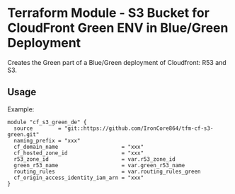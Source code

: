 # Terraform Module - S3 Bucket for CloudFront Green ENV in Blue/Green Deployment

Creates the Green part of a Blue/Green deployment of Cloudfront: R53 and S3.

## Usage

Example:

```
module "cf_s3_green_de" {
  source        = "git::https://github.com/IronCore864/tfm-cf-s3-green.git"
  naming_prefix = "xxx"
  cf_domain_name                    = "xxx"
  cf_hosted_zone_id                 = "xxx"
  r53_zone_id                       = var.r53_zone_id
  green_r53_name                    = var.green_r53_name
  routing_rules                     = var.routing_rules_green
  cf_origin_access_identity_iam_arn = "xxx"
}
```
